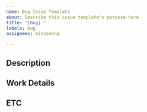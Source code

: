 ```yaml
---
name: Bug Issue Template
about: Describe this issue template's purpose here.
title: "[Bug] "
labels: bug
assignees: minnseong

---
```


## Description

## Work Details

## ETC
